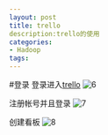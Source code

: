 ```yaml
---
layout: post
title: trello
description:trello的使用
categories:
- Hadoop 
tags:
---
```

#登录
登录进入[trello](https://trello.com/login)
![6](/image\2014820\6.jpg)

注册帐号并且登录
![7](/image\2014820\7.jpg)

创建看板
![8](/image\2014820\8.jpg)


[6]:6.jpg
[7]:7.jpg
[8]:8.jpg